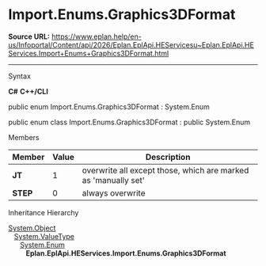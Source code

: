 # Import.Enums.Graphics3DFormat

**Source URL:** https://www.eplan.help/en-us/Infoportal/Content/api/2026/Eplan.EplApi.HEServicesu~Eplan.EplApi.HEServices.Import+Enums+Graphics3DFormat.html

---

Syntax

**C#**
**C++/CLI**


public enum Import.Enums.Graphics3DFormat : System.Enum

public enum class Import.Enums.Graphics3DFormat : public System.Enum


Members

| Member | Value | Description |
| --- | --- | --- |
| **JT** | 1 | overwrite all except those, which are marked as 'manually set' |
| **STEP** | 0 | always overwrite |

Inheritance Hierarchy

[System.Object](#)  
   [System.ValueType](#)  
      [System.Enum](#)  
         **Eplan.EplApi.HEServices.Import.Enums.Graphics3DFormat**
